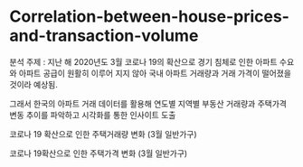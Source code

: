 # Correlation-between-house-prices-and-transaction-volume
분석 주제 : 지난 해 2020년도 3월 코로나 19의 확산으로 경기 침체로 인한 아파트 수요와 아파트 공급이 원활히 이루어 지지 않아 국내 아파트 거래량과 거래 가격이 떨어졌을 것이라 예상됨.

그래서 한국의 아파트 거래 데이터를 활용해 연도별 지역별 부동산 거래량과 주택가격 변동 추이를 파악하고 시각화를 통한 인사이트 도출

코로나 19 확산으로 인한 주택거래량 변화 (3월 일반가구)

코로나 19확산으로 인한 주택가격 변화 (3월 일반가구)
